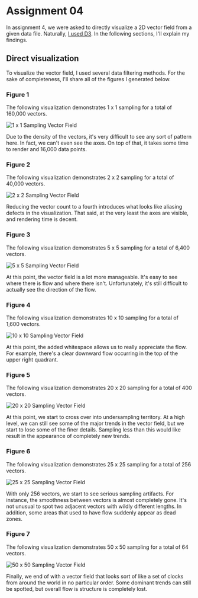 # Assignment 04

In assignment 4, we were asked to directly visualize a 2D vector field from
a given data file. Naturally, [I used D3][1]. In the following sections, I'll
explain my findings.

## Direct visualization

To visualize the vector field, I used several data filtering methods. For the
sake of completeness, I'll share all of the figures I generated below.

### Figure 1

The following visualization demonstrates 1 x 1 sampling for a total of 160,000
vectors.

![1 x 1 Sampling Vector Field][2]

Due to the density of the vectors, it's very difficult to see any sort of
pattern here. In fact, we can't even see the axes. On top of that, it takes
some time to render and 16,000 data points.

### Figure 2

The following visualization demonstrates 2 x 2 sampling for a total of 40,000
vectors.

![2 x 2 Sampling Vector Field][3]

Reducing the vector count to a fourth introduces what looks like aliasing defects
in the visualization. That said, at the very least the axes are visible, and
rendering time is decent.

### Figure 3

The following visualization demonstrates 5 x 5 sampling for a total of 6,400
vectors.

![5 x 5 Sampling Vector Field][4]

At this point, the vector field is a lot more manageable. It's easy to see where
there is flow and where there isn't. Unfortunately, it's still difficult to
actually see the direction of the flow.

### Figure 4

The following visualization demonstrates 10 x 10 sampling for a total of 1,600
vectors.

![10 x 10 Sampling Vector Field][5]

At this point, the added whitespace allows us to really appreciate the
flow. For example, there's a clear downward flow occurring in the top of the
upper right quadrant.

### Figure 5

The following visualization demonstrates 20 x 20 sampling for a total of 400
vectors.

![20 x 20 Sampling Vector Field][6]

At this point, we start to cross over into undersampling territory. At a high
level, we can still see some of the major trends in the vector field, but we
start to lose some of the finer details. Sampling less than this would like
result in the appearance of completely new trends.

### Figure 6

The following visualization demonstrates 25 x 25 sampling for a total of 256
vectors.

![25 x 25 Sampling Vector Field][7]

With only 256 vectors, we start to see serious sampling artifacts. For instance,
the smoothness between vectors is almost completely gone. It's not unusual to
spot two adjacent vectors with wildly different lengths. In addition, some areas
that used to have flow suddenly appear as dead zones.

### Figure 7

The following visualization demonstrates 50 x 50 sampling for a total of 64
vectors.

![50 x 50 Sampling Vector Field][8]

Finally, we end of with a vector field that looks sort of like a set of clocks
from around the world in no particular order. Some dominant trends can still be
spotted, but overall flow is structure is completely lost. 

[1]: assignment03.html
[2]: assets/1-by-1-sampling.JPG
[3]: assets/2-by-2-sampling.JPG
[4]: assets/5-by-5-sampling.JPG
[5]: assets/10-by-10-sampling.JPG
[6]: assets/20-by-20-sampling.JPG
[7]: assets/25-by-25-sampling.JPG
[8]: assets/50-by-50-sampling.JPG
